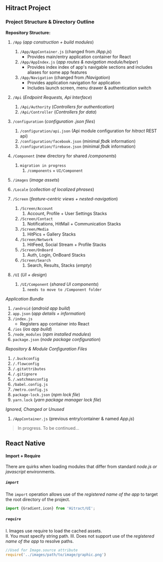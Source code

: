 Hitract Project
-------

### Project Structure & Directory Outline

**Repository Structure:**

1. `/App` (_app construction + build modules_)
    1. `/App/AppContainer.js` (changed from _/App.js_)
        * Provides main/entry application container for React
    2. `/App/AppIndex.js` (_app routes & navigation module/helper_)
        * Provides index index of app's navigable sections and includes aliases for some app features
    3. `/App/Navigation` (changed from _/Navigation_)
        * Provides application navigation for application
        * Includes launch screen, menu drawer & authentication switch

2. `/Api` (_Endpoint Requests, Api Interface_)
    1. `/Api/Authority` (_Controllers for authentication_)
    2. `/Api/Controller` (_Controllers for data_)
    
3. `/configuration` (_configuration .json files_)
    1. `/configuration/api.json` (Api module configuration for _hitract_ REST api)
    2. `/configuration/facebook.json` (minimal _fbdk_ information)
    3. `/configuration/firebase.json` (minimal _fbdk_ information)
        
4. `/Component` (new directory for shared _/components_)
    1. `migration in progress`
        1. `/components` + `UI/Component`
            
5. `/images` (_image assets_)

6. `/Locale` (_collection of localized phrases_)

7. `/Screen` (_feature-centric views + nested-navigation_)
    1. `/Screen/Account`
        1. Account, Profile + User Settings Stacks
    1. `/Screen/Contact`
        1. Notifications, HitMail + Communication Stacks
    1. `/Screen/Media`
        1. HitPics + Gallery Stacks
    1. `/Screen/Network`
        1. HitFeed, Social Stream + Profile Stacks
    1. `/Screen/OnBoard`
        1. Auth, Login, OnBoard Stacks
    1. `/Screen/Search`
        1. Search, Results, Stacks (_empty_)

8. `/UI` (_UI + design_)
    1. `/UI/Component` (_shared UI components_)
        1. `needs to move to /Component folder`
        
        
*Application Bundle*

1. `/android` (_android app build_)  
2. `app.json` (_app details + information_)  
3. `/index.js`
    * Registers app container into React
4. `/ios` (_ios app build_)  
5. `/node_modules` (_npm installed modules_)  
6. `package.json` (_node package configuration_)



*Repository & Module Configuration Files*
1. `/.buckconfig`
2. `/.flowconfig`
3. `/.gitattributes`
4. `/.gitignore`
5. `/.watchmanconfig`
6. `/babel.config.js`
7. `/metro.config.js`
8. `package-lock.json` (_npm lock file_)
9. `yarn.lock` (_yarn package manager lock file_)

*Ignored, Changed or Unused*
1. `/AppContainer.js` (previous entry/container & named _App.js_)


> In progress. To be continued... 


## React Native

#### Import + Require
There are quirks when loading modules that differ from standard _node.js or javascript_ environments.

##### `import`
The `import` operation allows use of the _registered name of the app_ to target the root directory of the project.

```jsx 
import {Gradient,icon} from 'Hitract/UI';
```



##### `require`

I. Images use require to load the cached assets.  
II. You must specify string path. 
III. Does not support use of the _registered name of the app_ to resolve paths.

```jsx  
//Used for Image.source attribute
require('../images/path/to/image/graphic.png')
```